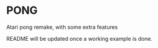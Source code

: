 # PONG

Atari pong remake, with some extra features

README will be updated once a working example is done.
